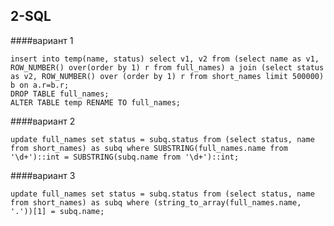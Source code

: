 ## 2-SQL

####вариант 1  
```create table temp (name VARCHAR, status SMALLINT);
insert into temp(name, status) select v1, v2 from (select name as v1, ROW_NUMBER() over(order by 1) r from full_names) a join (select status as v2, ROW_NUMBER() over (order by 1) r from short_names limit 500000) b on a.r=b.r;
DROP TABLE full_names;
ALTER TABLE temp RENAME TO full_names;
```
####вариант 2
```
update full_names set status = subq.status from (select status, name from short_names) as subq where SUBSTRING(full_names.name from '\d+')::int = SUBSTRING(subq.name from '\d+')::int;
```
####вариант 3
````
update full_names set status = subq.status from (select status, name from short_names) as subq where (string_to_array(full_names.name, '.'))[1] = subq.name;
````